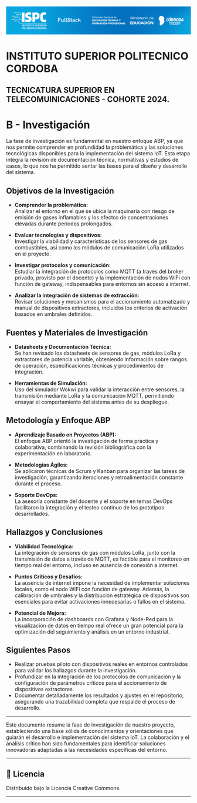 ![Logo de la Institución ISPC](/E%20assets/caratula.png)

# INSTITUTO SUPERIOR POLITECNICO CORDOBA
## TECNICATURA SUPERIOR EN TELECOMUINICACIONES - COHORTE 2024.

# B - Investigación

La fase de investigación es fundamental en nuestro enfoque ABP, ya que nos permite comprender en profundidad la problemática y las soluciones tecnológicas disponibles para la implementación del sistema IoT. Esta etapa integra la revisión de documentación técnica, normativas y estudios de casos, lo que nos ha permitido sentar las bases para el diseño y desarrollo del sistema.

## Objetivos de la Investigación

- **Comprender la problemática:**  
  Analizar el entorno en el que se ubica la maquinaria con riesgo de emisión de gases inflamables y los efectos de concentraciones elevadas durante períodos prolongados.
  
- **Evaluar tecnologías y dispositivos:**  
  Investigar la viabilidad y características de los sensores de gas combustibles, así como los módulos de comunicación LoRa utilizados en el proyecto.

- **Investigar protocolos y comunicación:**  
  Estudiar la integración de protocolos como MQTT (a través del broker privado, provisto por el docente) y la implementación de nodos WiFi con función de gateway, indispensables para entornos sin acceso a internet.

- **Analizar la integración de sistemas de extracción:**  
  Revisar soluciones y mecanismos para el accionamiento automatizado y manual de dispositivos extractores, incluidos los criterios de activación basados en umbrales definidos.

## Fuentes y Materiales de Investigación

- **Datasheets y Documentación Técnica:**  
  Se han revisado los datasheets de sensores de gas, módulos LoRa y extractores de potencia variable, obteniendo información sobre rangos de operación, especificaciones técnicas y procedimientos de integración.

- **Herramientas de Simulación:**  
  Uso del simulador Wokwi para validar la interacción entre sensores, la transmisión mediante LoRa y la comunicación MQTT, permitiendo ensayar el comportamiento del sistema antes de su despliegue.

## Metodología y Enfoque ABP

- **Aprendizaje Basado en Proyectos (ABP):**  
  El enfoque ABP orientó la investigación de forma práctica y colaborativa, combinando la revisión bibliográfica con la experimentación en laboratorio.

- **Metodologías Ágiles:**  
  Se aplicaron técnicas de Scrum y Kanban para organizar las tareas de investigación, garantizando iteraciones y retroalimentación constante durante el proceso.

- **Soporte DevOps:**  
  La asesoría constante del docente y el soporte en temas DevOps facilitaron la integración y el testeo continuo de los prototipos desarrollados.

## Hallazgos y Conclusiones

- **Viabilidad Tecnológica:**  
  La integración de sensores de gas con módulos LoRa, junto con la transmisión de datos a través de MQTT, es factible para el monitoreo en tiempo real del entorno, incluso en ausencia de conexión a internet.

- **Puntos Críticos y Desafíos:**  
  La ausencia de internet impone la necesidad de implementar soluciones locales, como el nodo WiFi con función de gateway. Además, la calibración de umbrales y la distribución estratégica de dispositivos son esenciales para evitar activaciones innecesarias o fallos en el sistema.

- **Potencial de Mejora:**  
  La incorporación de dashboards con Grafana y Node-Red para la visualización de datos en tiempo real ofrece un gran potencial para la optimización del seguimiento y análisis en un entorno industrial.

## Siguientes Pasos

- Realizar pruebas piloto con dispositivos reales en entornos controlados para validar los hallazgos durante la investigación.
- Profundizar en la integración de los protocolos de comunicación y la configuración de parámetros críticos para el accionamiento de dispositivos extractores.
- Documentar detalladamente los resultados y ajustes en el repositorio, asegurando una trazabilidad completa que respalde el proceso de desarrollo.

---

Este documento resume la fase de investigación de nuestro proyecto, estableciendo una base sólida de conocimientos y orientaciones que guiarán el desarrollo e implementación del sistema IoT. La colaboración y el análisis crítico han sido fundamentales para identificar soluciones innovadoras adaptadas a las necesidades específicas del entorno.  

---

## 📄 Licencia  

Distribuido bajo la Licencia Creative Commons.

---
